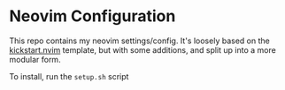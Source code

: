 # Neovim Configuration

This repo contains my neovim settings/config. It's loosely based on the [kickstart.nvim](https://github.com/nvim-lua/kickstart.nvim/tree/master) template, but with some additions, and split up into a more modular form.

To install, run the `setup.sh` script 
